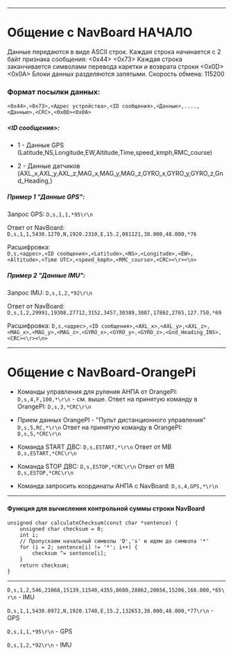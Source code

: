 
--- 
# Общение с NavBoard НАЧАЛО
Данные передаются в виде ASCII строк.
Каждая строка начинается с 2 байт признака сообщения: <0x44> <0x73>
Каждая строка заканчивается символами перевода каретки и возврата строки <0x0D><0x0A>
Блоки данных разделяются запятыми.
Скорость обмена: 115200

### Формат посылки данных:
`<0x44>,<0x73>,<Адрес устройства>,<ID сообщения>,<Данные>,....,<Данные>,<CRC>,<0x0D><0x0A>`

##### <ID сообщения>:

- 1 - Данные GPS (Latitude,NS,Longitude,EW,Altitude,Time,speed_kmph,RMC_course)

- 2 - Данные датчиков (AXL_x,AXL_y,AXL_z,MAG_x,MAG_y,MAG_z,GYRO_x,GYRO_y,GYRO_z,Gnd_Heading,) 

##### Пример 1 "Данные GPS": 
Запрос GPS:  		`D,s,1,1,*95\r\n`

Ответ от NavBoard: `D,s,1,1,5430.1270,N,1920.2310,E,15.2,081121,38.000,48.000,*76`

Расшифровка:  		
`D,s,<адрес>,<ID сообщения>,<Latitude>,<NS>,<Longitude>,<EW>,<Altitude>,<Time UTC>,<speed_kmph>,<RMC_course>,<CRC><\r><\n>`

##### Пример 2 "Данные IMU":  
Запрос IMU:  		`D,s,1,2,*92\r\n`

Ответ от NavBoard:  `D,s,1,2,29991,19308,27712,3152,3457,30389,3007,17862,2765,127.750,*69`

Расшифровка:  		`D,s,<адрес>,<ID сообщения>,<AXL_x>,<AXL_y>,<AXL_z>,<MAG_x>,<MAG_y>,<MAG_z>,<GYRO_x>,<GYRO_y>,<GYRO_z>,<Gnd_Heading_INS>,<CRC><\r><\n>`

---
# Общение с NavBoard-OrangePi

- Команды управления для руления АНПА от OrangePI: 
	`D,s,4,F,100,*\r\n`  - см. выше.
	Ответ на принятую команду в OrangePI: `D,s,3,*CRC\r\n`


- Прием данных OrangePI - "Пульт дистанционного управления"
	`D,s,5,RC,*\r\n`
	Ответ на принятую команду в OrangePI: `D,s,5,*CRC\r\n`

- Команда START ДВС: `D,s,ESTART,*\r\n` 
	Ответ от МB `D,s,ESTART,*CRC\r\n`

- Команда STOP ДВС:  `D,s,ESTOP,*CRC\r\n`
	Ответ от МB `D,s,ESTOP,*CRC\r\n`

- Команда запросить координаты АНПА с NavBoard: `D,s,4,GPS,*\r\n`


---
#### Функция для вычисления контрольной суммы строки NavBoard
```
unsigned char calculateChecksum(const char *sentence) {
    unsigned char checksum = 0;
    int i;
    // Пропускаем начальный символы 'D','s' и идем до символа '*'
    for (i = 2; sentence[i] != '*'; i++) {
        checksum ^= sentence[i];
    }
    return checksum;
}
```

---

`D,s,1,2,546,21068,15139,11540,4355,8600,28862,20656,15206,168.000,*65\r\n` - IMU

`D,s,1,1,5430.0972,N,1920.1740,E,15.2,132653,38.000,48.000,*77\r\n` - GPS

`D,s,1,1,*95\r\n` - GPS

`D,s,1,2,*92\r\n` - IMU

